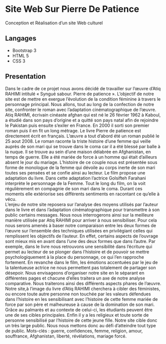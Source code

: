 <h1> Site Web Sur Pierre De Patience </h1>
 Conception et Réalisation d’un site Web culturel
<h2> Langages </h2>
<ul>
	<li>Bootstrap 3</li>
	<li>HTML 5</li>
	<li>CSS 3</li>
</ul> 
<h2>Presentation</h2>
Dans le cadre de ce projet nous avons décidé de travailler sur l’œuvre d’Atiq RAHIMI intitulé « Syngué sabour. Pierre de patience ».
L’objectif de notre site est de mettre en exergue l’évolution de la condition féminine à travers le personnage principal. Nous allons, tout au long de la confection de notre site, confronter le roman avec l’adaptation cinématographique de l’œuvre. 
Atiq RAHIMI, écrivain cinéaste afghan qui est né le 26 février 1962 à Kaboul, a étudié dans son pays d’origine et a quitté son pays natal afin de rejoindre le Pakistan puis ensuite s’exiler en France. En 2000 il sorti son premier roman puis il en fit un long métrage. Le livre Pierre de patience est directement écrit en français.                                        L’œuvre a tout d’abord été un roman publié le 25 aout 2008. Le roman raconte la triste histoire d’une femme qui veille auprès de son mari qui se trouve dans le coma car il a été blessé par balle à la nuque. Il se trouve au sein d’une maison délabrée en Afghanistan, en temps de guerre. Elle a été mariée de force à un homme qui était d’ailleurs absent le jour du mariage. L’histoire de ce couple nous est présentée sous forme de monologue de la femme qui dévoile au corps inerte de son mari toutes ses pensées et se confie ainsi au lecteur. 
Le film propose une adaptation du livre. Dans cette adaptation l’actrice Golsifteh Farahani interprète le personnage de la Femme. Tout le long du film, on la voit régulièrement en compagnie de son mari dans le coma. Durant ces moments elle extériorise ses différents sentiments en racontant ce qu’elle à vécu.<br>
L’enjeu de notre site reposera sur l’analyse des moyens utilisés par l’auteur dans le livre et dans l’adaptation cinématographique pour transmettre à son public certains messages. Nous nous interrogerons ainsi sur la meilleure manière utilisée par Atiq RAHIMI pour arriver à nous sensibiliser. Pour cela nous serons amenés à baser notre comparaison entre les deux formes de l’œuvre sur l’ensemble des techniques utilisées en privilégiant celles qui remplissent les objectifs de l’auteur. En effet, certains aspects de l’ouvrage sont mieux mis en avant dans l’une des deux formes que dans l’autre. Par exemple, dans le livre nous retrouvons une sensibilité dans l’écriture qui permet au lecteur de se plonger dans l’histoire et de pouvoir se mettre psychologiquement à la place du personnage, ce qui l’en rapproche fortement. En revanche dans le film, les émotions accentuées par le jeu de la talentueuse actrice ne nous permettent pas totalement de partager son désepoir. Nous envisageons d’organiser notre site en le séparant en différentes pages et chacune d’elles traitera un axe de notre analyse comparative. Nous traiterons ainsi des différents aspects phares de l’œuvre.
Notre site,à l’image du livre d’Atiq RAHIMI cherchera à cibler des féministes, ou encore toute autre personne non touchée par les valeurs défendues dans l’histoire en les sensibilisant avec l’histoire de cette femme mariée de force par son père et malheureuse à cause de la domination de son mari. Grâce au palmarès et au contexte de celui-ci, les étudiants peuvent être une de ses cibles principales. Enfin il y a les religieux et toute sorte de personne sensibilisé par l’histoire de cette jeune fille. Notre site cible donc un très large public. Nous nous mettons donc au défi d’atteindre tout type de public.
Mots-clés : guerre, confidences, femme, religion, amour, souffrance, Afghanistan, liberté, révélations, mariage forcé.

